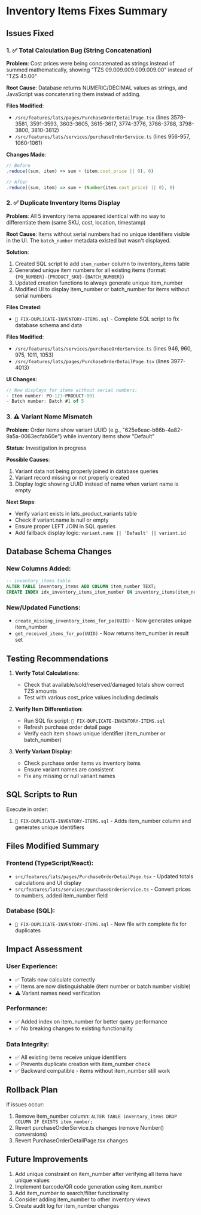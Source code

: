 # Inventory Items Fixes Summary

## Issues Fixed

### 1. ✅ Total Calculation Bug (String Concatenation)
**Problem**: Cost prices were being concatenated as strings instead of summed mathematically, showing "TZS 09.009.009.009.009.00" instead of "TZS 45.00"

**Root Cause**: Database returns NUMERIC/DECIMAL values as strings, and JavaScript was concatenating them instead of adding.

**Files Modified**:
- `/src/features/lats/pages/PurchaseOrderDetailPage.tsx` (lines 3579-3581, 3591-3593, 3603-3605, 3615-3617, 3774-3776, 3786-3788, 3798-3800, 3810-3812)
- `/src/features/lats/services/purchaseOrderService.ts` (lines 956-957, 1060-1061)

**Changes Made**:
```typescript
// Before
.reduce((sum, item) => sum + (item.cost_price || 0), 0)

// After
.reduce((sum, item) => sum + (Number(item.cost_price) || 0), 0)
```

### 2. ✅ Duplicate Inventory Items Display
**Problem**: All 5 inventory items appeared identical with no way to differentiate them (same SKU, cost, location, timestamp)

**Root Cause**: Items without serial numbers had no unique identifiers visible in the UI. The `batch_number` metadata existed but wasn't displayed.

**Solution**:
1. Created SQL script to add `item_number` column to inventory_items table
2. Generated unique item numbers for all existing items (format: `{PO_NUMBER}-{PRODUCT_SKU}-{BATCH_NUMBER}`)
3. Updated creation functions to always generate unique item_number
4. Modified UI to display item_number or batch_number for items without serial numbers

**Files Created**:
- `🔧 FIX-DUPLICATE-INVENTORY-ITEMS.sql` - Complete SQL script to fix database schema and data

**Files Modified**:
- `/src/features/lats/services/purchaseOrderService.ts` (lines 946, 960, 975, 1011, 1053)
- `/src/features/lats/pages/PurchaseOrderDetailPage.tsx` (lines 3977-4013)

**UI Changes**:
```typescript
// Now displays for items without serial numbers:
- Item number: PO-123-PRODUCT-001
- Batch number: Batch #1 of 5
```

### 3. ⚠️ Variant Name Mismatch
**Problem**: Order items show variant UUID (e.g., "625e6eac-b66b-4a82-9a5a-0063ecfab60e") while inventory items show "Default"

**Status**: Investigation in progress

**Possible Causes**:
1. Variant data not being properly joined in database queries
2. Variant record missing or not properly created
3. Display logic showing UUID instead of name when variant name is empty

**Next Steps**:
- Verify variant exists in lats_product_variants table
- Check if variant.name is null or empty
- Ensure proper LEFT JOIN in SQL queries
- Add fallback display logic: `variant.name || 'Default' || variant.id`

## Database Schema Changes

### New Columns Added:
```sql
-- inventory_items table
ALTER TABLE inventory_items ADD COLUMN item_number TEXT;
CREATE INDEX idx_inventory_items_item_number ON inventory_items(item_number);
```

### New/Updated Functions:
- `create_missing_inventory_items_for_po(UUID)` - Now generates unique item_number
- `get_received_items_for_po(UUID)` - Now returns item_number in result set

## Testing Recommendations

1. **Verify Total Calculations**:
   - Check that available/sold/reserved/damaged totals show correct TZS amounts
   - Test with various cost_price values including decimals

2. **Verify Item Differentiation**:
   - Run SQL fix script: `🔧 FIX-DUPLICATE-INVENTORY-ITEMS.sql`
   - Refresh purchase order detail page
   - Verify each item shows unique identifier (item_number or batch_number)

3. **Verify Variant Display**:
   - Check purchase order items vs inventory items
   - Ensure variant names are consistent
   - Fix any missing or null variant names

## SQL Scripts to Run

Execute in order:
1. `🔧 FIX-DUPLICATE-INVENTORY-ITEMS.sql` - Adds item_number column and generates unique identifiers

## Files Modified Summary

### Frontend (TypeScript/React):
- `src/features/lats/pages/PurchaseOrderDetailPage.tsx` - Updated totals calculations and UI display
- `src/features/lats/services/purchaseOrderService.ts` - Convert prices to numbers, added item_number field

### Database (SQL):
- `🔧 FIX-DUPLICATE-INVENTORY-ITEMS.sql` - New file with complete fix for duplicates

## Impact Assessment

### User Experience:
- ✅ Totals now calculate correctly
- ✅ Items are now distinguishable (item number or batch number visible)
- ⚠️ Variant names need verification

### Performance:
- ✅ Added index on item_number for better query performance
- ✅ No breaking changes to existing functionality

### Data Integrity:
- ✅ All existing items receive unique identifiers
- ✅ Prevents duplicate creation with item_number check
- ✅ Backward compatible - items without item_number still work

## Rollback Plan

If issues occur:
1. Remove item_number column: `ALTER TABLE inventory_items DROP COLUMN IF EXISTS item_number;`
2. Revert purchaseOrderService.ts changes (remove Number() conversions)
3. Revert PurchaseOrderDetailPage.tsx changes

## Future Improvements

1. Add unique constraint on item_number after verifying all items have unique values
2. Implement barcode/QR code generation using item_number
3. Add item_number to search/filter functionality
4. Consider adding item_number to other inventory views
5. Create audit log for item_number changes


